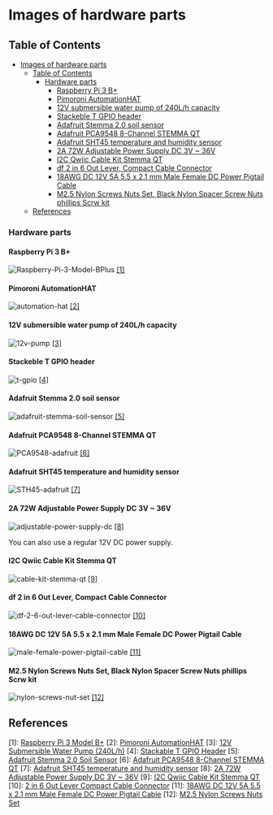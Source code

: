 # Images of hardware parts

## Table of Contents

- [Images of hardware parts](#images-of-hardware-parts)
  - [Table of Contents](#table-of-contents)
    - [Hardware parts](#hardware-parts)
      - [Raspberry Pi 3 B+](#raspberry-pi-3-b)
      - [Pimoroni AutomationHAT](#pimoroni-automationhat)
      - [12V submersible water pump of 240L/h capacity](#12v-submersible-water-pump-of-240lh-capacity)
      - [Stackeble T GPIO header](#stackeble-t-gpio-header)
      - [Adafruit Stemma 2.0 soil sensor](#adafruit-stemma-20-soil-sensor)
      - [Adafruit PCA9548 8-Channel STEMMA QT](#adafruit-pca9548-8-channel-stemma-qt)
      - [Adafruit SHT45 temperature and humidity sensor](#adafruit-sht45-temperature-and-humidity-sensor)
      - [2A 72W Adjustable Power Supply DC 3V ~ 36V](#2a-72w-adjustable-power-supply-dc-3v--36v)
      - [I2C Qwiic Cable Kit Stemma QT](#i2c-qwiic-cable-kit-stemma-qt)
      - [df 2 in 6 Out Lever, Compact Cable Connector](#df-2-in-6-out-lever-compact-cable-connector)
      - [18AWG DC 12V 5A 5.5 x 2.1 mm Male Female DC Power Pigtail Cable](#18awg-dc-12v-5a-55-x-21-mm-male-female-dc-power-pigtail-cable)
      - [M2.5 Nylon Screws Nuts Set, Black Nylon Spacer Screw Nuts phillips Scrw kit](#m25-nylon-screws-nuts-set-black-nylon-spacer-screw-nuts-phillips-scrw-kit)
  - [References](#references)

### Hardware parts

#### Raspberry Pi 3 B+

![Raspberry-Pi-3-Model-BPlus](Raspberry-Pi-3-Model-BPlus.jpg)
[[1]](#references)

#### Pimoroni AutomationHAT

![automation-hat](automation-hat.jpg)
[[2]](#references)

#### 12V submersible water pump of 240L/h capacity

![12v-pump](12v-pump.jpg)
[[3]](#references)

#### Stackeble T GPIO header

![t-gpio](t-gpio.jpg)
[[4]](#references)

#### Adafruit Stemma 2.0 soil sensor

![adafruit-stemma-soil-sensor](adafruit-stemma-soil-sensor.jpg)
[[5]](#references)

#### Adafruit PCA9548 8-Channel STEMMA QT

![PCA9548-adafruit](PCA9548-adafruit.jpg)
[[6]](#references)

#### Adafruit SHT45 temperature and humidity sensor

![STH45-adafruit](STH45-adafruit.jpg)
[[7]](#references)

#### 2A 72W Adjustable Power Supply DC 3V ~ 36V

![adjustable-power-supply-dc](adjustable-power-supply-dc.jpg)
[[8]](#references)

You can also use a regular 12V DC power supply.

#### I2C Qwiic Cable Kit Stemma QT

![cable-kit-stemma-qt](cable-kit-stemma-qt.jpg)
[[9]](#references)

#### df 2 in 6 Out Lever, Compact Cable Connector

![df-2-6-out-lever-cable-connector](df-2-6-out-lever-cable-connector.jpg)
[[10]](#references)

#### 18AWG DC 12V 5A 5.5 x 2.1 mm Male Female DC Power Pigtail Cable

![male-female-power-pigtail-cable](male-female-power-pigtail-cable.jpg)
[[11]](#references)

#### M2.5 Nylon Screws Nuts Set, Black Nylon Spacer Screw Nuts phillips Scrw kit

![nylon-screws-nut-set](nylon-screws-nut-set.jpg)
[[12]](#references)

## References

[1]: [Raspberry Pi 3 Model B+](https://raspberrypi.dk/produkt/raspberry-pi-3-model-b-plus/)
[2]: [Pimoroni AutomationHAT](https://shop.pimoroni.com/products/automation-hat)
[3]: [12V Submersible Water Pump (240L/h)](https://arduinotech.dk/shop/12v-submersible-water-pump-240lh-vand-pumpe/)
[4]: [Stackable T GPIO Header](https://www.amazon.de/-/en/dp/B08C581XHV?ref=ppx_yo2ov_dt_b_fed_asin_title)
[5]: [Adafruit Stemma 2.0 Soil Sensor](https://www.amazon.de/-/en/dp/B07QH7RXBL?ref=ppx_yo2ov_dt_b_fed_asin_title)
[6]: [Adafruit PCA9548 8-Channel STEMMA QT](https://www.adafruit.com/product/5626)
[7]: [Adafruit SHT45 temperature and humidity sensor](https://www.adafruit.com/product/5665)
[8]: [2A 72W Adjustable Power Supply DC 3V ~ 36V](https://www.amazon.de/-/en/dp/B0DCV6SJ4C?ref=ppx_yo2ov_dt_b_fed_asin_title&th=1)
[9]: [I2C Qwiic Cable Kit Stemma QT](https://www.amazon.de/-/en/dp/B08HQ1VSVL?ref=ppx_yo2ov_dt_b_fed_asin_title)
[10]: [2 in 6 Out Lever Compact Cable Connector](https://www.amazon.de/-/en/dp/B0DDXK22W8?ref=ppx_yo2ov_dt_b_fed_asin_title&th=1)
[11]: [18AWG DC 12V 5A 5.5 x 2.1 mm Male Female DC Power Pigtail Cable](https://www.amazon.de/-/en/dp/B0CX44HTKZ?ref=ppx_yo2ov_dt_b_fed_asin_title)
[12]: [M2.5 Nylon Screws Nuts Set](https://www.amazon.de/-/en/dp/B0DCS5C7SN?ref=ppx_yo2ov_dt_b_fed_asin_title&th=1)